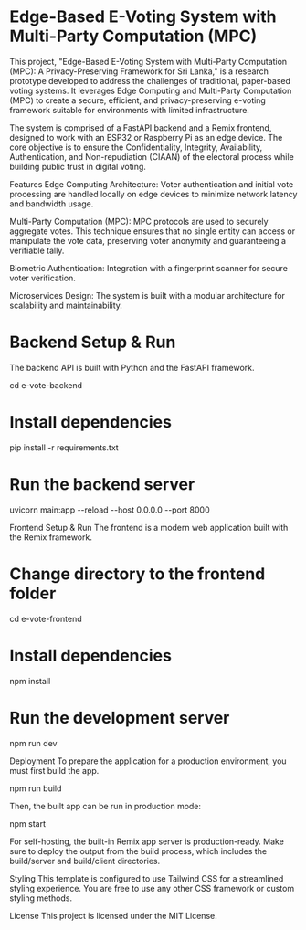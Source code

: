 # Edge-Based E-Voting System with Multi-Party Computation (MPC)

This project, "Edge-Based E-Voting System with Multi-Party Computation (MPC): A Privacy-Preserving Framework for Sri Lanka," is a research prototype developed to address the challenges of traditional, paper-based voting systems. It leverages Edge Computing and Multi-Party Computation (MPC) to create a secure, efficient, and privacy-preserving e-voting framework suitable for environments with limited infrastructure.

The system is comprised of a FastAPI backend and a Remix frontend, designed to work with an ESP32 or Raspberry Pi as an edge device. The core objective is to ensure the Confidentiality, Integrity, Availability, Authentication, and Non-repudiation (CIAAN) of the electoral process while building public trust in digital voting.

Features
Edge Computing Architecture: Voter authentication and initial vote processing are handled locally on edge devices to minimize network latency and bandwidth usage.

Multi-Party Computation (MPC): MPC protocols are used to securely aggregate votes. This technique ensures that no single entity can access or manipulate the vote data, preserving voter anonymity and guaranteeing a verifiable tally.

Biometric Authentication: Integration with a fingerprint scanner for secure voter verification.

Microservices Design: The system is built with a modular architecture for scalability and maintainability.

# Backend Setup & Run
The backend API is built with Python and the FastAPI framework.

cd e-vote-backend
# Install dependencies
pip install -r requirements.txt
# Run the backend server
uvicorn main:app --reload --host 0.0.0.0 --port 8000

Frontend Setup & Run
The frontend is a modern web application built with the Remix framework.

# Change directory to the frontend folder
cd e-vote-frontend 
# Install dependencies
npm install
# Run the development server
npm run dev

Deployment
To prepare the application for a production environment, you must first build the app.

npm run build

Then, the built app can be run in production mode:

npm start

For self-hosting, the built-in Remix app server is production-ready. Make sure to deploy the output from the build process, which includes the build/server and build/client directories.

Styling
This template is configured to use Tailwind CSS for a streamlined styling experience. You are free to use any other CSS framework or custom styling methods.

License
This project is licensed under the MIT License.

